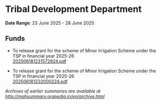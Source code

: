 # Tribal Development Department

**Date Range**: 23 June 2025 - 28 June 2025


## Funds
- To release grant for the scheme of Minor Irrigation Scheme under the TSP in financial year 2025-26\
  [202506181231572924.pdf](https://gr.maharashtra.gov.in/Site/Upload/Government%20Resolutions/English/202506181231572924.pdf)

- To release grant for the scheme of Minor Irrigation Scheme under the TSP in financial year 2025-26\
  [202506181232000224.pdf](https://gr.maharashtra.gov.in/Site/Upload/Government%20Resolutions/English/202506181232000224.pdf)


*Archives of earlier summaries are available at http://mahsummary.orgpedia.in/en/archive.html*
